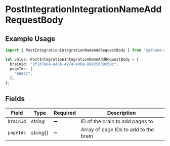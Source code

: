# PostIntegrationIntegrationNameAddRequestBody

## Example Usage

```typescript
import { PostIntegrationIntegrationNameAddRequestBody } from "@athena-ai/sdk/models/operations";

let value: PostIntegrationIntegrationNameAddRequestBody = {
  brainId: "1f1d7a6a-e45b-4974-a0ba-98935650cb9c",
  pageIds: [
    "65621",
  ],
};
```

## Fields

| Field                                 | Type                                  | Required                              | Description                           |
| ------------------------------------- | ------------------------------------- | ------------------------------------- | ------------------------------------- |
| `brainId`                             | *string*                              | :heavy_minus_sign:                    | ID of the brain to add pages to       |
| `pageIds`                             | *string*[]                            | :heavy_minus_sign:                    | Array of page IDs to add to the brain |